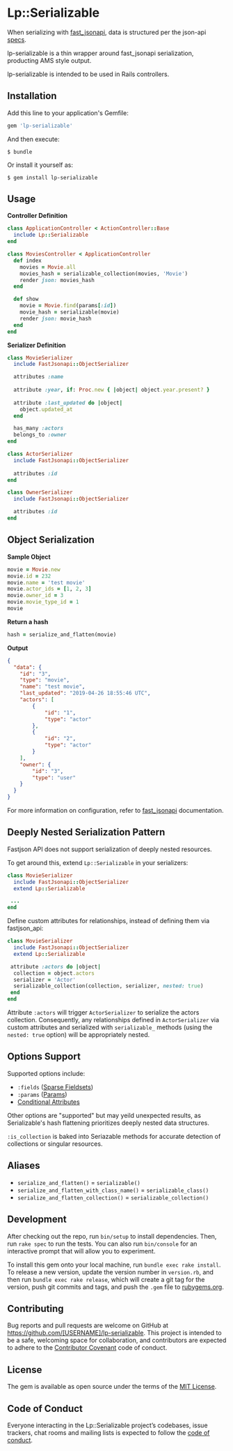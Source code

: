 # Lp::Serializable

When serializing with [fast_jsonapi](https://github.com/Netflix/fast_jsonapi), data is structured per the json-api [specs](http://jsonapi.org/format/).

lp-serializable is a thin wrapper around fast_jsonapi serialization, producting AMS style output.

lp-serializable is intended to be used in Rails controllers.

## Installation

Add this line to your application's Gemfile:

```ruby
gem 'lp-serializable'
```

And then execute:

    $ bundle

Or install it yourself as:

    $ gem install lp-serializable

## Usage

**Controller Definition**

```ruby
class ApplicationController < ActionController::Base
  include Lp::Serializable
end

class MoviesController < ApplicationController
  def index
    movies = Movie.all
    movies_hash = serializable_collection(movies, 'Movie')
    render json: movies_hash
  end

  def show
    movie = Movie.find(params[:id])
    movie_hash = serializable(movie)
    render json: movie_hash
  end
end
```

**Serializer Definition**

```ruby
class MovieSerializer
  include FastJsonapi::ObjectSerializer

  attributes :name
  
  attribute :year, if: Proc.new { |object| object.year.present? }
  
  attribute :last_updated do |object|
    object.updated_at
  end

  has_many :actors
  belongs_to :owner
end

class ActorSerializer
  include FastJsonapi::ObjectSerializer
    
  attributes :id
end

class OwnerSerializer
  include FastJsonapi::ObjectSerializer

  attributes :id
end
```

## Object Serialization
**Sample Object**

```ruby
movie = Movie.new
movie.id = 232
movie.name = 'test movie'
movie.actor_ids = [1, 2, 3]
movie.owner_id = 3
movie.movie_type_id = 1
movie
```

**Return a hash**
```ruby
hash = serialize_and_flatten(movie)
```

**Output**

```json
{
  "data": {
    "id": "3",
    "type": "movie",
    "name": "test movie",
    "last_updated": "2019-04-26 18:55:46 UTC",
    "actors": [
        {
            "id": "1",
            "type": "actor"
        },
        {
            "id": "2",
            "type": "actor"
        }
    ],
    "owner": {
        "id": "3",
        "type": "user"
    }
  }
}

```

For more information on configuration, refer to [fast_jsonapi](https://github.com/Netflix/fast_jsonapi#customizable-options) documentation.

## Deeply Nested Serialization Pattern

Fastjson API does not support serialization of deeply nested resources.

To get around this, extend `Lp::Serializable` in your serializers:

```ruby
class MovieSerializer
  include FastJsonapi::ObjectSerializer
  extend Lp::Serializable

 ...
end
```

Define custom attributes for relationships, instead of defining them via fastjson_api:

```ruby
class MovieSerializer
  include FastJsonapi::ObjectSerializer
  extend Lp::Serializable

 attribute :actors do |object|
  collection = object.actors
  serializer = 'Actor'
  serializable_collection(collection, serializer, nested: true)
 end
end
```

Attribute `:actors` will trigger `ActorSerializer` to serialize the actors collection. Consequently, any relationships defined in `ActorSerializer` via custom attributes and serialized with `serializable_` methods (using the `nested: true` option) will be appropriately nested.


## Options Support

Supported options include:

- `:fields` ([Sparse Fieldsets](https://github.com/Netflix/fast_jsonapi#sparse-fieldsets))
- `:params` ([Params](https://github.com/Netflix/fast_jsonapi#params))
- [Conditional Attributes](https://github.com/Netflix/fast_jsonapi#conditional-attributes)

Other options are "supported" but may yeild unexpected results, as Serializable's hash flattening prioritizes deeply nested data structures.

`:is_collection` is baked into Seriazable methods for accurate detection of collections or singular resources.

## Aliases

- `serialize_and_flatten()` = `serializable()`
- `serialize_and_flatten_with_class_name()` = `serializable_class()`
- `serialize_and_flatten_collection()` = `serializable_collection()`


## Development

After checking out the repo, run `bin/setup` to install dependencies. Then, run `rake spec` to run the tests. You can also run `bin/console` for an interactive prompt that will allow you to experiment.

To install this gem onto your local machine, run `bundle exec rake install`. To release a new version, update the version number in `version.rb`, and then run `bundle exec rake release`, which will create a git tag for the version, push git commits and tags, and push the `.gem` file to [rubygems.org](https://rubygems.org).

## Contributing

Bug reports and pull requests are welcome on GitHub at https://github.com/[USERNAME]/lp-serializable. This project is intended to be a safe, welcoming space for collaboration, and contributors are expected to adhere to the [Contributor Covenant](http://contributor-covenant.org) code of conduct.

## License

The gem is available as open source under the terms of the [MIT License](https://opensource.org/licenses/MIT).

## Code of Conduct

Everyone interacting in the Lp::Serializable project’s codebases, issue trackers, chat rooms and mailing lists is expected to follow the [code of conduct](https://github.com/[USERNAME]/lp-serializable/blob/master/CODE_OF_CONDUCT.md).
